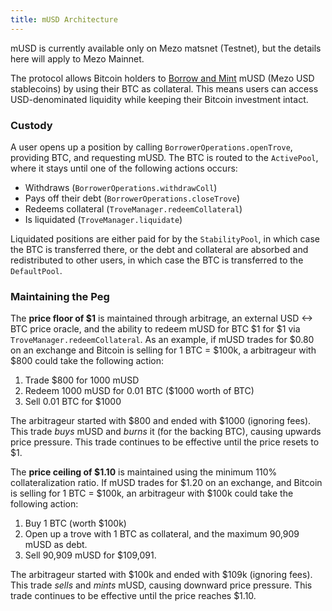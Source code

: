 ```yaml
---
title: mUSD Architecture
---
```


mUSD is currently available only on Mezo matsnet (Testnet), but the details here will apply to Mezo Mainnet.

The protocol allows Bitcoin holders to [Borrow and Mint](/docs/users/musd/mint-musd) mUSD (Mezo USD stablecoins) by using their BTC as collateral. This means users can access USD-denominated liquidity while keeping their Bitcoin investment intact.

### Custody

A user opens up a position by calling `BorrowerOperations.openTrove`, providing BTC, and requesting mUSD. The BTC is routed to the `ActivePool`, where it stays until one of the following actions occurs:

- Withdraws (`BorrowerOperations.withdrawColl`)
- Pays off their debt (`BorrowerOperations.closeTrove`)
- Redeems collateral (`TroveManager.redeemCollateral`)
- Is liquidated (`TroveManager.liquidate`)

Liquidated positions are either paid for by the `StabilityPool`, in which case the BTC is transferred there, or the debt and collateral are absorbed and redistributed to other users, in which case the BTC is transferred to the `DefaultPool`.

### Maintaining the Peg

The **price floor of $1** is maintained through arbitrage, an external USD <-> BTC price oracle, and the ability to redeem mUSD for BTC $1 for $1 via `TroveManager.redeemCollateral`. As an example, if mUSD trades for $0.80 on an exchange and Bitcoin is selling for 1 BTC = $100k, a arbitrageur with $800 could take the following action:

1. Trade $800 for 1000 mUSD
1. Redeem 1000 mUSD for 0.01 BTC ($1000 worth of BTC)
1. Sell 0.01 BTC for $1000

The arbitrageur started with $800 and ended with $1000 (ignoring fees). This trade _buys_ mUSD and _burns_ it (for the backing BTC), causing upwards price pressure. This trade continues to be effective until the price resets to $1.

The **price ceiling of $1.10** is maintained using the minimum 110% collateralization ratio. If mUSD trades for $1.20 on an exchange, and Bitcoin is selling for 1 BTC = $100k, an arbitrageur with $100k could take the following action:

1. Buy 1 BTC (worth $100k)
1. Open up a trove with 1 BTC as collateral, and the maximum 90,909 mUSD as debt.
1. Sell 90,909 mUSD for $109,091.

The arbitrageur started with $100k and ended with $109k (ignoring fees). This trade _sells_ and _mints_ mUSD, causing downward price pressure. This trade continues to be effective until the price reaches $1.10.